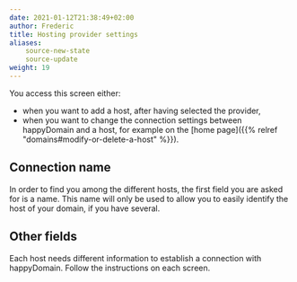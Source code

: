 ```yaml
---
date: 2021-01-12T21:38:49+02:00
author: Frederic
title: Hosting provider settings
aliases:
    source-new-state
    source-update
weight: 19
---
```


You access this screen either:

- when you want to add a host, after having selected the provider,
- when you want to change the connection settings between happyDomain and a host, for example on the [home page]({{% relref "domains#modify-or-delete-a-host" %}}).

## Connection name

In order to find you among the different hosts, the first field you are asked for is a name.
This name will only be used to allow you to easily identify the host of your domain, if you have several.


## Other fields

Each host needs different information to establish a connection with happyDomain.
Follow the instructions on each screen.
